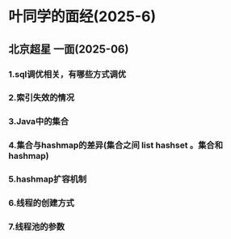 # 叶同学的面经(2025-6)



## 北京超星 一面(2025-06)

### 1.sql调优相关，有哪些方式调优

### 2.索引失效的情况

### 3.Java中的集合

### 4.集合与hashmap的差异(集合之间 list hashset 。集合和hashmap)

### 5.hashmap扩容机制

### 6.线程的创建方式

### 7.线程池的参数

